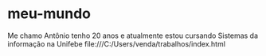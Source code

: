 # meu-mundo
Me chamo Antônio tenho 20 anos e atualmente estou cursando Sistemas da informação na Unifebe
file:///C:/Users/venda/trabalhos/index.html
